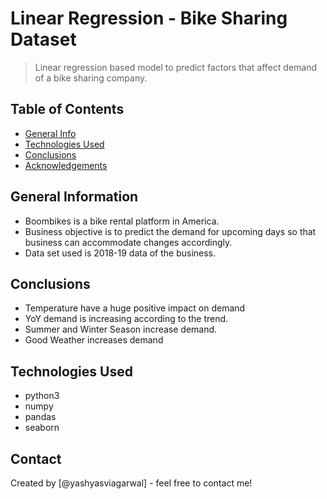 # Linear Regression - Bike Sharing Dataset
> Linear regression based model to predict factors that affect demand of a bike sharing company.


## Table of Contents
* [General Info](#general-information)
* [Technologies Used](#technologies-used)
* [Conclusions](#conclusions)
* [Acknowledgements](#acknowledgements)

<!-- You can include any other section that is pertinent to your problem -->

## General Information
- Boombikes is a bike rental platform in America.
- Business objective is to predict the demand for upcoming days so that business can accommodate changes accordingly.
- Data set used is 2018-19 data of the business.

<!-- You don't have to answer all the questions - just the ones relevant to your project. -->

## Conclusions
- Temperature have a huge positive impact on demand
- YoY demand is increasing according to the trend.
- Summer and Winter Season increase demand.
- Good Weather increases demand

<!-- You don't have to answer all the questions - just the ones relevant to your project. -->


## Technologies Used
- python3
- numpy
- pandas
- seaborn

<!-- As the libraries versions keep on changing, it is recommended to mention the version of library used in this project -->

## Contact
Created by [@yashyasviagarwal] - feel free to contact me!


<!-- Optional -->
<!-- ## License -->
<!-- This project is open source and available under the [... License](). -->

<!-- You don't have to include all sections - just the one's relevant to your project -->